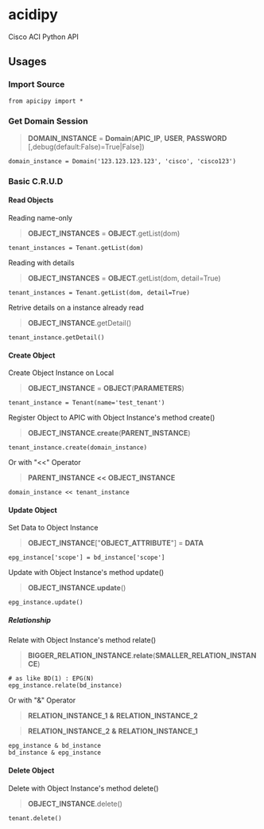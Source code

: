 # acidipy
Cisco ACI Python API

## Usages

### Import Source

	from apicipy import *

### Get Domain Session

> **DOMAIN_INSTANCE** = **Domain**(**APIC_IP**, **USER**, **PASSWORD** [,debug(default:False)=True|False])

	domain_instance = Domain('123.123.123.123', 'cisco', 'cisco123')

### Basic C.R.U.D

#### Read Objects

Reading name-only

> **OBJECT_INSTANCES** = **OBJECT**.getList(dom)

	tenant_instances = Tenant.getList(dom)

Reading with details

> **OBJECT_INSTANCES** = **OBJECT**.getList(dom, detail=True)

	tenant_instances = Tenant.getList(dom, detail=True)

Retrive details on a instance already read

> **OBJECT_INSTANCE**.getDetail()

	tenant_instance.getDetail()

#### Create Object

Create Object Instance on Local

> **OBJECT_INSTANCE** = **OBJECT**(**PARAMETERS**)

	tenant_instance = Tenant(name='test_tenant')

Register Object to APIC with Object Instance's method create()

> **OBJECT_INSTANCE**.**create**(**PARENT_INSTANCE**)

	tenant_instance.create(domain_instance)
	
Or with "<<" Operator

> **PARENT_INSTANCE** **<<** **OBJECT_INSTANCE**

	domain_instance << tenant_instance

#### Update Object

Set Data to Object Instance

> **OBJECT_INSTANCE**["**OBJECT_ATTRIBUTE**"] = **DATA**

	epg_instance['scope'] = bd_instance['scope']

Update with Object Instance's method update()

> **OBJECT_INSTANCE**.**update**()
	
	epg_instance.update()

##### Relationship

Relate with Object Instance's method relate()

> **BIGGER_RELATION_INSTANCE**.**relate**(**SMALLER_RELATION_INSTANCE**)

	# as like BD(1) : EPG(N)
	epg_instance.relate(bd_instance)

Or with "&" Operator

> **RELATION_INSTANCE_1** **&** **RELATION_INSTANCE_2**

> **RELATION_INSTANCE_2** **&** **RELATION_INSTANCE_1**

	epg_instance & bd_instance
	bd_instance & epg_instance

#### Delete Object

Delete with Object Instance's method delete()

> **OBJECT_INSTANCE**.delete()

	tenant.delete()












